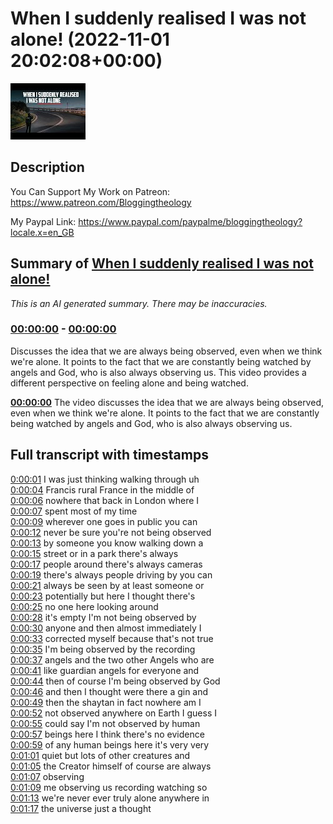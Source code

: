 # When I suddenly realised I was not alone! (2022-11-01 20:02:08+00:00)

![alt When I suddenly realised I was not alone!](_z4HtL1jpwk.jpg "When I suddenly realised I was not alone!")

## Description

You Can Support My Work on Patreon:
https://www.patreon.com/Bloggingtheology

My Paypal Link: 
https://www.paypal.com/paypalme/bloggingtheology?locale.x=en_GB

## Summary of [When I suddenly realised I was not alone!](https://www.youtube.com/watch?v=_z4HtL1jpwk)


*This is an AI generated summary. There may be inaccuracies. [](/)*

### [00:00:00](https://www.youtube.com/watch?v=_z4HtL1jpwk&t=0) - [00:00:00](https://www.youtube.com/watch?v=_z4HtL1jpwk&t=0)

Discusses the idea that we are always being observed, even when we think we're alone. It points to the fact that we are constantly being watched by angels and God, who is also always observing us. This video provides a different perspective on feeling alone and being watched.

**[00:00:00](https://www.youtube.com/watch?v=_z4HtL1jpwk&t=0)** The video discusses the idea that we are always being observed, even when we think we're alone. It points to the fact that we are constantly being watched by angels and God, who is also always observing us.

## Full transcript with timestamps

[0:00:01](https://youtu.be/_z4HtL1jpwk?t=1) I was just thinking walking through uh  
[0:00:04](https://youtu.be/_z4HtL1jpwk?t=4) Francis rural France in the middle of  
[0:00:06](https://youtu.be/_z4HtL1jpwk?t=6) nowhere that back in London where I  
[0:00:07](https://youtu.be/_z4HtL1jpwk?t=7) spent most of my time  
[0:00:09](https://youtu.be/_z4HtL1jpwk?t=9) wherever one goes in public you can  
[0:00:12](https://youtu.be/_z4HtL1jpwk?t=12) never be sure you're not being observed  
[0:00:13](https://youtu.be/_z4HtL1jpwk?t=13) by someone you know walking down a  
[0:00:15](https://youtu.be/_z4HtL1jpwk?t=15) street or in a park there's always  
[0:00:17](https://youtu.be/_z4HtL1jpwk?t=17) people around there's always cameras  
[0:00:19](https://youtu.be/_z4HtL1jpwk?t=19) there's always people driving by you can  
[0:00:21](https://youtu.be/_z4HtL1jpwk?t=21) always be seen by at least someone or  
[0:00:23](https://youtu.be/_z4HtL1jpwk?t=23) potentially but here I thought there's  
[0:00:25](https://youtu.be/_z4HtL1jpwk?t=25) no one here looking around  
[0:00:28](https://youtu.be/_z4HtL1jpwk?t=28) it's empty I'm not being observed by  
[0:00:30](https://youtu.be/_z4HtL1jpwk?t=30) anyone and then almost immediately I  
[0:00:33](https://youtu.be/_z4HtL1jpwk?t=33) corrected myself because that's not true  
[0:00:35](https://youtu.be/_z4HtL1jpwk?t=35) I'm being observed by the recording  
[0:00:37](https://youtu.be/_z4HtL1jpwk?t=37) angels and the two other Angels who are  
[0:00:41](https://youtu.be/_z4HtL1jpwk?t=41) like guardian angels for everyone and  
[0:00:44](https://youtu.be/_z4HtL1jpwk?t=44) then of course I'm being observed by God  
[0:00:46](https://youtu.be/_z4HtL1jpwk?t=46) and then I thought were there a gin and  
[0:00:49](https://youtu.be/_z4HtL1jpwk?t=49) then the shaytan in fact nowhere am I  
[0:00:52](https://youtu.be/_z4HtL1jpwk?t=52) not observed anywhere on Earth I guess I  
[0:00:55](https://youtu.be/_z4HtL1jpwk?t=55) could say I'm not observed by human  
[0:00:57](https://youtu.be/_z4HtL1jpwk?t=57) beings here I think there's no evidence  
[0:00:59](https://youtu.be/_z4HtL1jpwk?t=59) of any human beings here it's very very  
[0:01:01](https://youtu.be/_z4HtL1jpwk?t=61) quiet but lots of other creatures and  
[0:01:05](https://youtu.be/_z4HtL1jpwk?t=65) the Creator himself of course are always  
[0:01:07](https://youtu.be/_z4HtL1jpwk?t=67) observing  
[0:01:09](https://youtu.be/_z4HtL1jpwk?t=69) me observing us recording watching so  
[0:01:13](https://youtu.be/_z4HtL1jpwk?t=73) we're never ever truly alone anywhere in  
[0:01:17](https://youtu.be/_z4HtL1jpwk?t=77) the universe just a thought  

